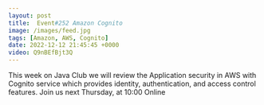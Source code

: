 ```yaml
---
layout: post
title:  Event#252 Amazon Cognito
image: /images/feed.jpg
tags: [Amazon, AWS, Cognito]
date: 2022-12-12 21:45:45 +0000
video: Q9nBEfBjt3Q
---
```


This week on Java Club we will review the Application security in AWS with Cognito service which provides identity, authentication, and access control features.
Join us next Thursday, at 10:00 Online
